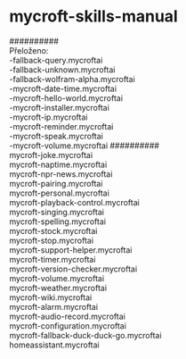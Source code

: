 # mycroft-skills-manual  
##########  
Přeloženo:  
-fallback-query.mycroftai  
-fallback-unknown.mycroftai  
-fallback-wolfram-alpha.mycroftai  
-mycroft-date-time.mycroftai  
-mycroft-hello-world.mycroftai  
-mycroft-installer.mycroftai  
-mycroft-ip.mycroftai  
-mycroft-reminder.mycroftai  
-mycroft-speak.mycroftai  
-mycroft-volume.mycroftai 
##########  
mycroft-joke.mycroftai  
mycroft-naptime.mycroftai  
mycroft-npr-news.mycroftai  
mycroft-pairing.mycroftai  
mycroft-personal.mycroftai  
mycroft-playback-control.mycroftai  
mycroft-singing.mycroftai  
mycroft-spelling.mycroftai  
mycroft-stock.mycroftai  
mycroft-stop.mycroftai  
mycroft-support-helper.mycroftai  
mycroft-timer.mycroftai  
mycroft-version-checker.mycroftai  
mycroft-volume.mycroftai  
mycroft-weather.mycroftai  
mycroft-wiki.mycroftai  
mycroft-alarm.mycroftai  
mycroft-audio-record.mycroftai  
mycroft-configuration.mycroftai  
mycroft-fallback-duck-duck-go.mycroftai  
homeassistant.mycroftai  
